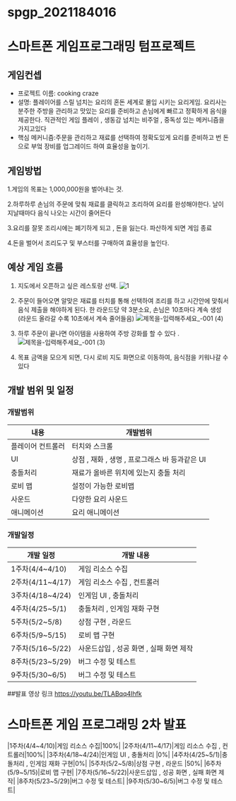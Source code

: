 # spgp_2021184016
# 스마트폰 게임프로그래밍 텀프로젝트
## 게임컨셉 
- 프로젝트 이름: cooking craze
- 설명: 플레이어를 스릴 넘치는 요리의 혼돈 세계로 몰입 시키는 요리게임. 요리사는 분주한 주방을 관리하고 맛있는 요리를 준비하고 손님에게 빠르고 정확하게 음식을 제공한다. 직관적인 게임 플레이 , 생동감 넘치는 비주얼 , 중독성 있는 메커니즘을 가지고있다
- 핵심 메커니즘:주문을 관리하고 재료를 선택하여 정확도있게 요리를 준비하고 번 돈으로 부엌 장비를 업그레이드 하여 효율성을 높이기.

## 게임방법
1.게임의 목표는 1,000,000원을 벌어내는 것. 

2.하루하루 손님의 주문에 맞춰 재료를 클릭하고 조리하여 요리를 완성해야한다. 날이 지날때마다 음식 나오는 시간이 줄어든다

3.요리를 잘못 조리시에는 폐기하게 되고 , 돈을 잃는다. 파산하게 되면 게임 종료

4.돈을 벌어서 조리도구 및 부스터를 구매하여 효율성을 높인다.


## 예상 게임 흐름 
1. 지도에서 오픈하고 싶은 레스토랑 선택.
![1](https://github.com/backhabin0/spgp_2021184016/assets/115928688/8a1c7fcf-723e-42e2-ae8f-8bc5f80e0841)
2. 주문이 들어오면 알맞은 재료를 터치를 통해 선택하여 조리를 하고 시간안에 맞춰서 음식 제출을 해야하게 된다.
   한 라운드당 약 3분소요, 손님은 10초마다 계속 생성 (라운드 올라갈 수록 10초에서 계속 줄어들음) 
![제목을-입력해주세요_-001 (4)](https://github.com/backhabin0/spgp_2021184016/assets/115928688/26ae6673-5c7c-4a60-ac3d-81fafd801db1)
4. 하루 주문이 끝나면 아이템을 사용하여 주방 강화를 할 수 있다 .
![제목을-입력해주세요_-001 (3)](https://github.com/backhabin0/spgp_2021184016/assets/115928688/f3aa27ec-81ed-49de-9127-1cb78c690d44)

  
5. 목표 금액을 모으게 되면, 다시 로비 지도 화면으로 이동하여, 음식점을 키워나갈 수 있다

## 개발 범위 및 일정
### 개발범위
|내용|개발범위|
|------|---|
|플레이어 컨트롤러|터치와 스크롤|
|UI|상점 , 재화 , 생명 , 프로그래스 바 등과같은 UI|
|충돌처리|재료가 올바른 위치에 있는지 충돌 처리|
|로비 맵|설정이 가능한 로비맵|
|사운드|다양한 요리 사운드|
|애니메이션|요리 애니메이션|

### 개발일정 
|개발 일정|개발 내용|
|------|---|
|1주차(4/4~4/10)|게임 리소스 수집|
|2주차(4/11~4/17)|게임 리소스 수집 , 컨트롤러|
|3주차(4/18~4/24)|인게임 UI , 충돌처리 |
|4주차(4/25~5/1)|충돌처리 , 인게임 재화 구현|
|5주차(5/2~5/8)|상점 구현 , 라운드 |
|6주차(5/9~5/15)|로비 맵 구현|
|7주차(5/16~5/22)|사운드삽입 , 성공 화면 , 실패 화면 제작|
|8주차(5/23~5/29)|버그 수정 및 테스트|
|9주차(5/30~6/5)|버그 수정 및 테스트|


##발표 영상 링크 
https://youtu.be/TLABqq4Ihfk



# 스마트폰 게임 프로그래밍 2차 발표

|1주차(4/4~4/10)|게임 리소스 수집|100%|
|2주차(4/11~4/17)|게임 리소스 수집 , 컨트롤러|100%|
|3주차(4/18~4/24)|인게임 UI , 충돌처리 |0%|
|4주차(4/25~5/1)|충돌처리 , 인게임 재화 구현|0%|
|5주차(5/2~5/8)|상점 구현 , 라운드 |50%|
|6주차(5/9~5/15)|로비 맵 구현|
|7주차(5/16~5/22)|사운드삽입 , 성공 화면 , 실패 화면 제작|
|8주차(5/23~5/29)|버그 수정 및 테스트|
|9주차(5/30~6/5)|버그 수정 및 테스트|












